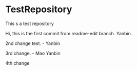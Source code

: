 # TestRepository
This s a test repository 

Hi,
this is the first commit from readme-edit branch.
Yanbin.

2nd change test. - Yanbin

3rd change. - Mao Yanbin

4th change

